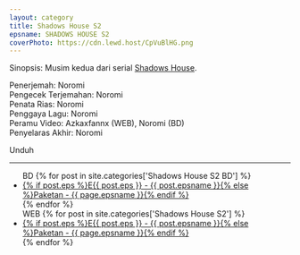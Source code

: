 ```yaml
---
layout: category
title: Shadows House S2
epsname: SHADOWS HOUSE S2
coverPhoto: https://cdn.lewd.host/CpVuBlHG.png
---
```


Sinopsis: Musim kedua dari serial [Shadows House](https://a-1fansub.github.io/Shadows-House-Paketan).

Penerjemah: Noromi<br>
Pengecek Terjemahan: Noromi<br>
Penata Rias: Noromi<br>
Penggaya Lagu: Noromi<br>
Peramu Video: Azkaxfannx (WEB), Noromi (BD)<br>
Penyelaras Akhir: Noromi<br>

Unduh

---
  <ul>
  BD
    {% for post in site.categories['Shadows House S2 BD'] %}
  <li><a class="white pinkhover" href="{{ site.baseurl }}{{ post.url }}">{% if post.eps %}E{{ post.eps }} - {{ post.epsname }}{% else %}Paketan - {{ page.epsname }}{% endif %}</a></li>
  {% endfor %}<br>
  WEB
    {% for post in site.categories['Shadows House S2'] %}
  <li><a class="white pinkhover" href="{{ site.baseurl }}{{ post.url }}">{% if post.eps %}E{{ post.eps }} - {{ post.epsname }}{% else %}Paketan - {{ page.epsname }}{% endif %}</a></li>
  {% endfor %}
  </ul>